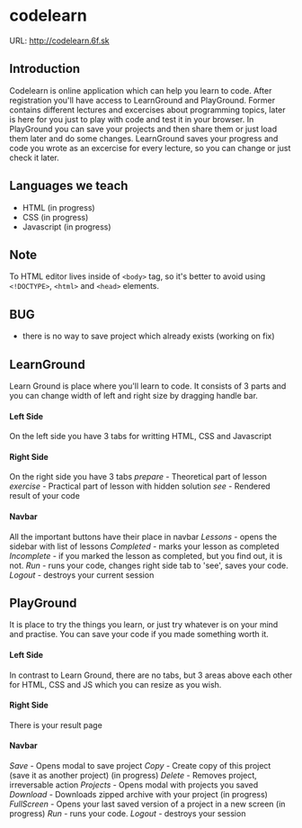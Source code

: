 # codelearn

URL: http://codelearn.6f.sk

## Introduction
Codelearn is online application which can help you learn to code. After registration you'll have access to LearnGround and PlayGround. Former contains different lectures and excercises about programming topics, later is here for you just to play with code and test it in your browser. In PlayGround you can save your projects and then share them or just load them later and do some changes. LearnGround saves your progress and code you wrote as an excercise for every lecture, so you can change or just check it later.

## Languages we teach
- HTML (in progress)
- CSS (in progress)
- Javascript (in progress)

## Note
To HTML editor lives inside of `<body>` tag, so it's better to avoid using `<!DOCTYPE>`, `<html>` and `<head>` elements.

## BUG
- there is no way to save project which already exists (working on fix)

## LearnGround
Learn Ground is place where you'll learn to code. It consists of 3 parts and you can change width of left and right size by dragging handle bar.
#### Left Side
On the left side you have 3 tabs for writting HTML, CSS and Javascript
#### Right Side
On the right side you have 3 tabs 
*prepare* - Theoretical part of lesson
*exercise* - Practical part of lesson with hidden solution
*see* - Rendered result of your code
#### Navbar
All the important buttons have their place in navbar
*Lessons* - opens the sidebar with list of lessons
*Completed* - marks your lesson as completed
*Incomplete* - if you marked the lesson as completed, but you find out, it is not.
*Run* - runs your code, changes right side tab to 'see', saves your code.
*Logout* - destroys your current session

## PlayGround
It is place to try the things you learn, or just try whatever is on your mind and practise. You can save your code if you made something worth it.

#### Left Side
In contrast to Learn Ground, there are no tabs, but 3 areas above each other for HTML, CSS and JS which you can resize as you wish.
#### Right Side
There is your result page
#### Navbar
*Save* - Opens modal to save project
*Copy* - Create copy of this project (save it as another project) (in progress)
*Delete* - Removes project, irreversable action
*Projects* - Opens modal with projects you saved
*Download* - Downloads zipped archive with your project (in progress)
*FullScreen* - Opens your last saved version of a project in a new screen (in progress)
*Run* - runs your code.
*Logout* - destroys your session